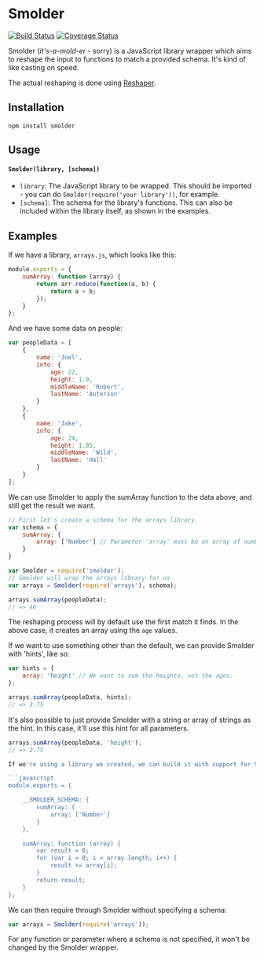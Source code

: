 # Smolder

[![Build Status](https://travis-ci.org/JoelOtter/smolder.svg?branch=master)](https://travis-ci.org/JoelOtter/smolder) [![Coverage Status](https://coveralls.io/repos/github/JoelOtter/smolder/badge.svg?branch=master)](https://coveralls.io/github/JoelOtter/smolder?branch=master)

Smolder (_it's-a-mold-er_ - sorry) is a JavaScript library wrapper which aims to reshape the input to functions to match a provided schema. It's kind of like casting on speed.

The actual reshaping is done using [Reshaper](https://github.com/JoelOtter/reshaper).

## Installation

`npm install smolder`

## Usage

#### `Smolder(library, [schema])`

- `library`: The JavaScript library to be wrapped. This should be imported - you can do `Smolder(require('your library'))`, for example.
- `[schema]`: The schema for the library's functions. This can also be included within the library itself, as shown in the examples.

## Examples

If we have a library, `arrays.js`, which looks like this:

```javascript
module.exports = {
    sumArray: function (array) {
        return arr.reduce(function(a, b) {
            return a + b;
        });
    }
};
```

And we have some data on people:

```javascript
var peopleData = [
    {
        name: 'Joel',
        info: {
            age: 22,
            height: 1.9,
            middleName: 'Robert',
            lastName: 'Auterson'
        }
    },
    {
        name: 'Jake',
        info: {
            age: 24,
            height: 1.85,
            middleName: 'Wild',
            lastName: 'Hall'
        }
    }
];
```

We can use Smolder to apply the sumArray function to the data above, and still get the result we want.

```javascript
// First let's create a schema for the arrays library.
var schema = {
    sumArray: {
        array: ['Number'] // Parameter 'array' must be an array of numbers.
    }
}

var Smolder = require('smolder');
// Smolder will wrap the arrays library for us
var arrays = Smolder(require('arrays'), schema);

arrays.sumArray(peopleData);
// => 46
```

The reshaping process will by default use the first match it finds. In the above case, it creates an array using the `age` values.

If we want to use something other than the default, we can provide Smolder with 'hints', like so:

```javascript
var hints = {
    array: 'height' // We want to sum the heights, not the ages.
};

arrays.sumArray(peopleData, hints);
// => 3.75
```

It's also possible to just provide Smolder with a string or array of strings as the hint. In this case, it'll use this hint for all parameters.

```javascript
arrays.sumArray(peopleData, 'height');
// => 3.75

If we're using a library we created, we can build it with support for Smolder out-of-the-box. We just need to add the schema to the library's exports, like so:

```javascript
module.exports = {

    __SMOLDER_SCHEMA: {
        sumArray: {
            array: ['Number']
        }
    },

    sumArray: function (array) {
        var result = 0;
        for (var i = 0; i < array.length; i++) {
            result += array[i];
        }
        return result;
    }
};
```

We can then require through Smolder without specifying a schema:

```javascript
var arrays = Smolder(require('arrays'));
```

For any function or parameter where a schema is not specified, it won't be changed by the Smolder wrapper.
